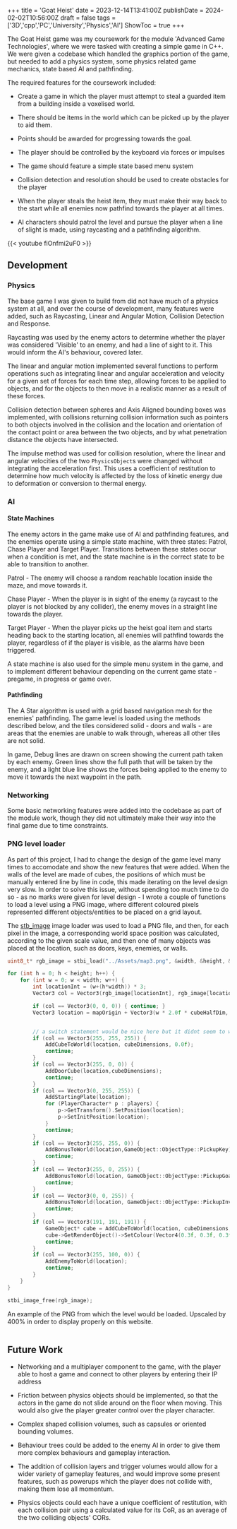 +++
title = 'Goat Heist'
date = 2023-12-14T13:41:00Z
publishDate = 2024-02-02T10:56:00Z
draft = false
tags = ['3D','cpp','PC','University','Physics','AI']
ShowToc = true
+++

 The Goat Heist game was my coursework for the module 'Advanced Game Technologies', where we were tasked with creating a simple game in C++. We were given a codebase which handled the graphics portion of the game, but needed to add a physics system, some physics related game mechanics, state based AI and pathfinding.

The required features for the coursework included:

- Create a game in which the player must attempt to steal a guarded item from a building inside a voxelised world.

- There should be items in the world which can be picked up by the player to aid them.

- Points should be awarded for progressing towards the goal.

- The player should be controlled by the keyboard via forces or impulses

- The game should feature a simple state based menu system

- Collision detection and resolution should be used to create obstacles for the player

- When the player steals the heist item, they must make their way back to the start while all enemies now pathfind towards the player at all times.

- AI characters should patrol the level and pursue the player when a line of slight is made, using raycasting and a pathfinding algorithm.

{{< youtube fiOnfmi2uF0 >}}

## Development

### Physics

The base game I was given to build from did not have much of a physics system at all, and over the course of development, many features were added, such as Raycasting, Linear and Angular Motion, Collision Detection and Response.

Raycasting was used by the enemy actors to determine whether the player was considered 'Visible' to an enemy, and had a line of sight to it. This would inform the AI's behaviour, covered later.

The linear and angular motion implemented several functions to perform operations such as integrating linear and angular acceleration and velocity for a given set of forces for each time step, allowing forces to be applied to objects, and for the objects to then move in a realistic manner as a result of these forces.

Collision detection between spheres and Axis Aligned bounding boxes was implemented, with collisions returning collision information such as pointers to both objects involved in the collision and the location and orientation of the contact point or area between the two objects, and by what penetration distance the objects have intersected.

The impulse method was used for collision resolution, where the linear and angular velocities of the two `PhysicsObject`s were changed without integrating the acceleration first. This uses a coefficient of restitution to determine how much velocity is affected by the loss of kinetic energy due to deformation or conversion to thermal energy.

### AI

#### State Machines

The enemy actors in the game make use of AI and pathfinding features, and the enemies operate using a simple state machine, with three states: Patrol, Chase Player and Target Player. Transitions between these states occur when a condition is met, and the state machine is in the correct state to be able to transition to another.

Patrol - The enemy will choose a random reachable location inside the maze, and move towards it.

Chase Player - When the player is in sight of the enemy (a raycast to the player is not blocked by any collider), the enemy moves in a straight line towards the player.

Target Player - When the player picks up the heist goal item and starts heading back to the starting location, all enemies will pathfind towards the player, regardless of if the player is visible, as the alarms have been triggered. 

A state machine is also used for the simple menu system in the game, and to implement different behaviour depending on the current game state - pregame, in progress or game over.

#### Pathfinding

The A Star algorithm is used with a grid based navigation mesh for the enemies' pathfinding. The game level is loaded using the methods described below, and the tiles considered solid - doors and walls - are areas that the enemies are unable to walk through, whereas all other tiles are not solid.

In game, Debug lines are drawn on screen showing the current path taken by each enemy. Green lines show the full path that will be taken by the enemy, and a light blue line shows the forces being applied to the enemy to move it towards the next waypoint in the path.

### Networking

Some basic networking features were added into the codebase as part of the module work, though they did not ultimately make their way into the final game due to time constraints.

### PNG level loader

As part of this project, I had to change the design of the game level many times to accomodate and show the new features that were added. When the walls of the level are made of cubes, the positions of which must be manually entered line by line in code, this made iterating on the level design very slow.  In order to solve this issue, without spending too much time to do so - as no marks were given for level design - I wrote a couple of functions to load a level using a PNG image, where different coloured pixels represented different objects/entities to be placed on a grid layout.

The [stb_image](http://nothings.org/stb/) image loader was used to load a PNG file, and then, for each pixel in the image, a corresponding world space position was calculated, according to the given scale value, and then one of many objects was placed at the location, such as doors, keys, enemies, or walls.

```cpp
uint8_t* rgb_image = stbi_load("../Assets/map3.png", &width, &height, &bpp, 3);

for (int h = 0; h < height; h++) {
    for (int w = 0; w < width; w++) {
        int locationInt = (w+(h*width)) * 3;
        Vector3 col = Vector3(rgb_image[locationInt], rgb_image[locationInt + 1], rgb_image[locationInt + 2]);

        if (col == Vector3(0, 0, 0)) { continue; }
        Vector3 location = mapOrigin + Vector3(w * 2.0f * cubeHalfDim, 0, h * 2.0f * cubeHalfDim);


        // a switch statement would be nice here but it didnt seem to want to work with vector3s
        if (col == Vector3(255, 255, 255)) {
            AddCubeToWorld(location, cubeDimensions, 0.0f);
            continue;
        }
        if (col == Vector3(255, 0, 0)) {
            AddDoorCube(location,cubeDimensions);
            continue;
        }
        if (col == Vector3(0, 255, 255)) {
            AddStartingPlate(location);
            for (PlayerCharacter* p : players) {
                p->GetTransform().SetPosition(location);
                p->SetInitPosition(location);
            }
            continue;
        }
        if (col == Vector3(255, 255, 0)) {
            AddBonusToWorld(location,GameObject::ObjectType::PickupKey);
            continue;
        }
        if (col == Vector3(255, 0, 255)) {
            AddBonusToWorld(location, GameObject::ObjectType::PickupGoal);
            continue;
        }
        if (col == Vector3(0, 0, 255)) {
            AddBonusToWorld(location, GameObject::ObjectType::PickupInvisibility);
            continue;
        }
        if (col == Vector3(191, 191, 191)) {
            GameObject* cube = AddCubeToWorld(location, cubeDimensions, 2.0f);
            cube->GetRenderObject()->SetColour(Vector4(0.3f, 0.3f, 0.3f,1));
            continue;
        }
        if (col == Vector3(255, 100, 0)) {
            AddEnemyToWorld(location);
            continue;
        }
    }
}

stbi_image_free(rgb_image);
```

An example of the PNG from which the level would be loaded. Upscaled by 400% in order to display properly on this website.

<img title="" src="https://imgur.com/I8HWIpX" alt="">

## Future Work

- Networking and a multiplayer component to the game, with the player able to host a game and connect to other players by entering their IP address

- Friction between physics objects should be implemented, so that the actors in the game do not slide around on the floor when moving. This would also give the player greater control over the player character.

- Complex shaped collision volumes, such as capsules or oriented bounding volumes.

- Behaviour trees could be added to the enemy AI in order to give them more complex behaviours and gameplay interaction.

- The addition of collision layers and trigger volumes would allow for a wider variety of gameplay features, and would improve some present features, such as powerups which the player does not collide with, making them lose all momentum.

- Physics objects could each have a unique coefficient of restitution, with each collision pair using a calculated value for its CoR, as an average of the two colliding objects' CORs.

### 
